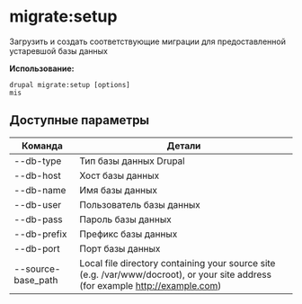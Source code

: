 # migrate:setup
Загрузить и создать соответствующие миграции для предоставленной устаревшой базы данных

**Использование:**
```
drupal migrate:setup [options]
mis
```

## Доступные параметры
Команда | Детали
-------|-------------
--db-type | Тип базы данных Drupal
--db-host | Хост базы данных
--db-name | Имя базы данных
--db-user | Пользователь базы данных
--db-pass | Пароль базы данных
--db-prefix | Префикс базы данных
--db-port | Порт базы данных
--source-base_path | Local file directory containing your source site (e.g. /var/www/docroot), or your site address (for example http://example.com)
